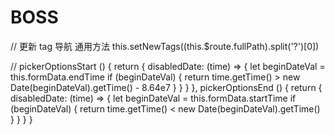 # BOSS

// 更新 tag 导航 通用方法
  this.setNewTags((this.$route.fullPath).split('?')[0])

//
pickerOptionsStart () {
        return {
            disabledDate: (time) => {
                let beginDateVal = this.formData.endTime
                if (beginDateVal) {
                    return time.getTime() > new Date(beginDateVal).getTime() - 8.64e7
                }
            }
        }
    },
    pickerOptionsEnd () {
        return {
            disabledDate: (time) => {
                let beginDateVal = this.formData.startTime
                if (beginDateVal) {
                    return time.getTime() < new Date(beginDateVal).getTime()
                }
            }
        }
    }